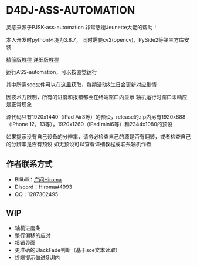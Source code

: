 # D4DJ-ASS-AUTOMATION

灵感来源于PJSK-ass-automation
非常感谢Jeunette大佬的帮助！

本人开发时python环境为3.8.7， 同时需要cv2(opencv)，PySide2等第三方库安装

[精简版教程](https://www.bilibili.com/read/cv18462837) [详细版教程](https://docs.qq.com/doc/DTENkZGloYXNQZ01Y)

运行ASS-automation，可以按直觉运行

其中所需sce文件可以在[这里](https://pan.baidu.com/s/1dPRssWslo_BEo07LnxpGrQ?pwd=8shu)获取，每期活动&生日会更新对应剧情

因技术力限制，所有的进度和报错都会在终端窗口内显示
轴机运行时窗口未响应是正常现象

源代码只有1920x1440（iPad Air3等）的预设，release的zip内另有1920x888（iPhone 12，13等），1920x1260（iPad mini6等）和2344x1080的预设

如果提示没有自己设备的分辨率，请务必检查自己的源是否有翻转，或者检查自己的分辨率是否有预设
如无预设可以查看详细教程或联系轴机作者

## 作者联系方式

- Bilibili：[广间Hiroma](https://space.bilibili.com/11889810)
- Discord：Hiroma#4993
- QQ：1287302495

## WIP

- 轴机进度条
- 整行偏移的应对
- 报错界面
- 更准确的BlackFade判断（基于sce文本读取）
- 终端提示做进GUI内

